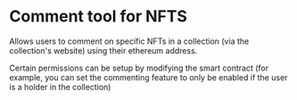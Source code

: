 # Comment tool for NFTS
Allows users to comment on specific NFTs in a collection (via the collection's website) using their ethereum address. 

Certain permissions can be setup by modifying the smart contract (for example, you can set the commenting feature to only be enabled if the user is a holder in the collection)